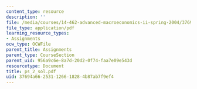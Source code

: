 ```yaml
---
content_type: resource
description: ''
file: /media/courses/14-462-advanced-macroeconomics-ii-spring-2004/37694a662531126618284b87ab7f9ef4_ps_2_sol.pdf
file_type: application/pdf
learning_resource_types:
- Assignments
ocw_type: OCWFile
parent_title: Assignments
parent_type: CourseSection
parent_uid: 956a9c6e-8a7d-20d2-0f74-faa7e09e543d
resourcetype: Document
title: ps_2_sol.pdf
uid: 37694a66-2531-1266-1828-4b87ab7f9ef4
---
```


